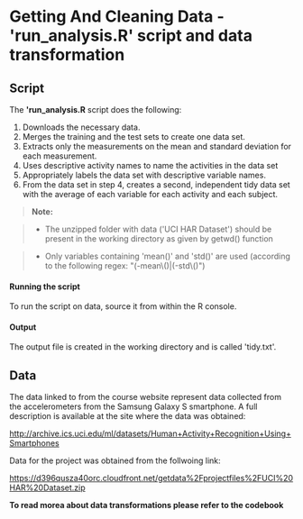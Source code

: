 Getting And Cleaning Data - 'run_analysis.R' script and data transformation
===================

Script
-------------

The **'run_analysis.R** script does the following:

1. Downloads the necessary data.
2. Merges the training and the test sets to create one data set.
3. Extracts only the measurements on the mean and standard deviation for each measurement. 
4. Uses descriptive activity names to name the activities in the data set
5. Appropriately labels the data set with descriptive variable names. 
6. From the data set in step 4, creates a second, independent tidy data set with the average of each variable for each activity and each subject.

> **Note:**

> * The unzipped folder with data ('UCI HAR Dataset') should be present in the working directory as given by getwd() function

> * Only variables containing 'mean()' and 'std()' are used (according to the following regex: "(-mean\\()|(-std\\()")

####  Running the script

To run the script on data, source it from within the R console.

#### Output

The output file is created in the working directory and is called 'tidy.txt'.



Data
--------
The data linked to from the course website represent data collected from the accelerometers from the Samsung Galaxy S smartphone. A full description is available at the site where the data was obtained: 

http://archive.ics.uci.edu/ml/datasets/Human+Activity+Recognition+Using+Smartphones 

Data for the project was obtained from the follwoing link:

https://d396qusza40orc.cloudfront.net/getdata%2Fprojectfiles%2FUCI%20HAR%20Dataset.zip 



**To read morea about data transformations please refer to the codebook**
